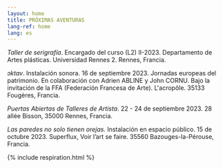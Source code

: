 ```yaml
---
layout: home
title: PRÓXIMAS AVENTURAS
lang-ref: home
lang: es
---
```


*Taller de serigrafía*. Encargado del curso (L2) II-2023. Departamento de Artes plásticas. Universidad Rennes 2. Rennes, Francia.

*ɔktav*. Instalación sonora. 16 de septiembre 2023. Jornadas europeas del patrimonio. En colaboración con Adrien ABLINE y John CORNU. Bajo la invitación de la FFA (Federación Francesa de Arte). L'acropôle. 35133 Fougères, Francia.

*Puertas Abiertas de Talleres de Artista*. 22 - 24 de septiembre 2023. 28 allée Bisson, 35000 Rennes, Francia.

*Las paredes no solo tienen orejas.* Instalación en espacio público. 15 de octubre 2023. Superflux, Voir l’art se faire. 35560 Bazouges-la-Pérouse, Francia.

{% include respiration.html %}
